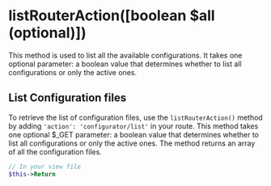 # listRouterAction([boolean $all (optional)])
This method is used to list all the available configurations. It takes one optional parameter: a boolean value that determines whether to list all configurations or only the active ones.

## List Configuration files
To retrieve the list of configuration files, use the `listRouterAction()` method by adding `'action': 'configurator/list'` in your route. This method takes one optional $_GET parameter: a boolean value that determines whether to list all configurations or only the active ones. The method returns an array of all the configuration files.

```php
// In your view file
$this->Return
```
